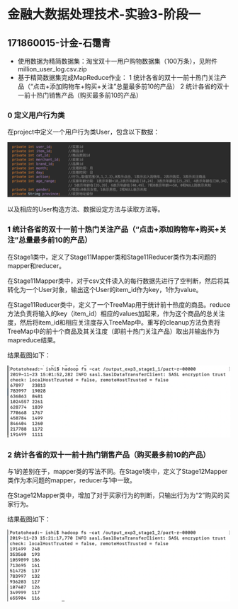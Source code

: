 # 金融大数据处理技术-实验3-阶段一

## 171860015-计金-石霭青

* 使用数据为精简数据集：淘宝双十一用户购物数据集（100万条），见附件 million_user_log.csv.zip
* 基于精简数据集完成MapReduce作业：
  1 统计各省的双十一前十热门关注产品（“点击+添加购物车+购买+关注”总量最多前10的产品）
  2 统计各省的双十一前十热门销售产品（购买最多前10的产品）

### 0 定义用户行为类

在project中定义一个用户行为类User，包含以下数据：

<img src="./imgs/User.png" alt="User" style="zoom:50%;" />

以及相应的User构造方法、数据设定方法与读取方法等。

### 1 统计各省的双十一前十热门关注产品（“点击+添加购物车+购买+关注”总量最多前10的产品）

在Stage1类中，定义了Stage11Mapper类和Stage11Reducer类作为本问题的mapper和reducer。

在Stage11Mapper类中，对于csv文件读入的每行数据先进行了空判断，然后将其转化为一个User对象，输出这个User的item_id作为key，1作为value。

在Stage11Reducer类中，定义了一个TreeMap用于统计前十热度的商品。reduce方法负责将输入的key（item_id）相应的values加起来，作为这个商品的总关注度，然后将item_id和相应关注度存入TreeMap中。重写的cleanup方法负责将TreeMap中的前十个商品及其关注度（即前十热门关注产品）取出并输出作为mapreduce结果。

结果截图如下：

<img src="./imgs/stage1_1.png" alt="stage1_1" style="zoom:50%;" />

### 2 统计各省的双十一前十热门销售产品（购买最多前10的产品）

与1的差别在于，mapper类的写法不同。在Stage1类中，定义了Stage12Mapper类作为本问题的mapper，reducer与1中一致。

在Stage12Mapper类中，增加了对于买家行为的判断，只输出行为为“2”购买的买家行为。

结果截图如下：

<img src="./imgs/stage1_2.png" alt="stage1_2" style="zoom:50%;" />